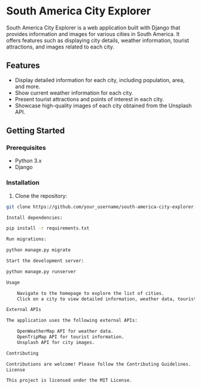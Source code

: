 # South America City Explorer

South America City Explorer is a web application built with Django that provides information and images for various cities in South America. It offers features such as displaying city details, weather information, tourist attractions, and images related to each city.

## Features

- Display detailed information for each city, including population, area, and more.
- Show current weather information for each city.
- Present tourist attractions and points of interest in each city.
- Showcase high-quality images of each city obtained from the Unsplash API.

## Getting Started

### Prerequisites

- Python 3.x
- Django

### Installation

1. Clone the repository:

```bash
git clone https://github.com/your_username/south-america-city-explorer.git

Install dependencies:

pip install -r requirements.txt

Run migrations:

python manage.py migrate

Start the development server:

python manage.py runserver

Usage

    Navigate to the homepage to explore the list of cities.
    Click on a city to view detailed information, weather data, tourist attractions, and images.

External APIs

The application uses the following external APIs:

    OpenWeatherMap API for weather data.
    OpenTripMap API for tourist information.
    Unsplash API for city images.

Contributing

Contributions are welcome! Please follow the Contributing Guidelines.
License

This project is licensed under the MIT License.